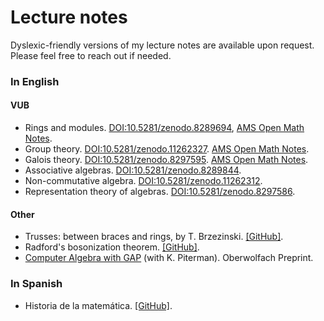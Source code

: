# Lecture notes

Dyslexic-friendly versions of my lecture notes are available upon request. Please feel free to reach out if needed.

### In English

#### VUB
* Rings and modules. [DOI:10.5281/zenodo.8289694](https://zenodo.org/doi/10.5281/zenodo.8289694), [AMS Open Math Notes](https://www.ams.org/open-math-notes/omn-view-listing?listingId=111466).
* Group theory. [DOI:10.5281/zenodo.11262327](https://zenodo.org/doi/10.5281/zenodo.11262327). [AMS Open Math Notes](https://www.ams.org/open-math-notes/omn-view-listing?listingId=111467).
* Galois theory. [DOI:10.5281/zenodo.8297595](https://zenodo.org/doi/10.5281/zenodo.8297595). [AMS Open Math Notes](https://www.ams.org/open-math-notes/omn-view-listing?listingId=111468).
* Associative algebras. [DOI:10.5281/zenodo.8289844](https://doi.org/10.5281/zenodo.8289844).
* Non-commutative algebra. [DOI:10.5281/zenodo.11262312](https://zenodo.org/doi/10.5281/zenodo.11262312).
* Representation theory of algebras. [DOI:10.5281/zenodo.8297586](https://zenodo.org/doi/10.5281/zenodo.8297586).

#### Other

* Trusses: between braces and rings, by T. Brzezinski. [[GitHub]](https://github.com/vendramin/trusses).
* Radford's bosonization theorem. [[GitHub]](https://github.com/vendramin/radford).
* [Computer Algebra with GAP](https://publications.mfo.de/handle/mfo/4023) (with K. Piterman). Oberwolfach Preprint. 

### In Spanish

* Historia de la matemática. [[GitHub]](https://github.com/vendramin/historia).

